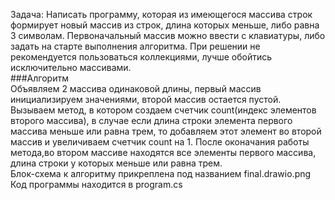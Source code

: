 
Задача: Написать программу, которая из имеющегося массива строк формирует новый массив из строк, длина которых меньше, либо равна 3 символам. Первоначальный массив можно ввести с клавиатуры, либо задать на старте выполнения алгоритма. При решении не рекомендуется пользоваться коллекциями, лучше обойтись исключительно массивами.<br>
###Алгоритм<br>
Объявляем 2 массива одинаковой длины, первый массив инициализируем значениями, второй массив остается пустой. Вызываем метод, в котором создаем счетчик count(индекс элементов второго массива), в случае если длина строки элемента первого массива меньше или равна трем, то добавляем этот элемент во второй массив и увеличиваем счетчик count на 1. После оконачания работы метода,во втором массиве находятся все элементы первого массива, длина строки у которых меньше или равна трем.<br>
Блок-схема к алгоритму прикреплена под названием final.drawio.png<br>
Код программы находится в program.cs
